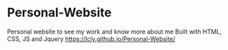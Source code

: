 # Personal-Website
Personal website to see my work and know more about me
Built with HTML, CSS, JS and Jquery
https://lcly.github.io/Personal-Website/
